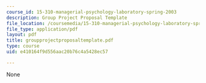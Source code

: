 ```yaml
---
course_id: 15-310-managerial-psychology-laboratory-spring-2003
description: Group Project Proposal Template
file_location: /coursemedia/15-310-managerial-psychology-laboratory-spring-2003/e410164f9d556aac20b76c4a5428ec57_groupprojectproposaltemplate.pdf
file_type: application/pdf
layout: pdf
title: groupprojectproposaltemplate.pdf
type: course
uid: e410164f9d556aac20b76c4a5428ec57

---
```

None